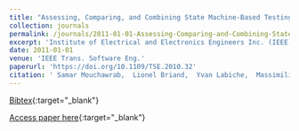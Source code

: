 ```yaml
---
title: "Assessing, Comparing, and Combining State Machine-Based Testing and Structural Testing: A Series of Experiments"
collection: journals
permalink: /journals/2011-01-01-Assessing-Comparing-and-Combining-State-Machine-Based-Testing-and-Structural-Testing-A-Series-of-Experiments
excerpt: 'Institute of Electrical and Electronics Engineers Inc. (IEEE), Los Alamitos, CA, USA, Scopus ID: 2-s2.0-79953189406, Cited by: 41'
date: 2011-01-01
venue: 'IEEE Trans. Software Eng.'
paperurl: 'https://doi.org/10.1109/TSE.2010.32'
citation: ' Samar Mouchawrab,  Lionel Briand,  Yvan Labiche,  Massimiliano Di Penta, &quot;Assessing, Comparing, and Combining State Machine-Based Testing and Structural Testing: A Series of Experiments.&quot; IEEE Trans. Software Eng., 2011.'
---
```

[Bibtex](https://dblp.org/rec/bib/journals/tse/MouchawrabBLP11){:target="_blank"}

[Access paper here](https://doi.org/10.1109/TSE.2010.32){:target="_blank"}
